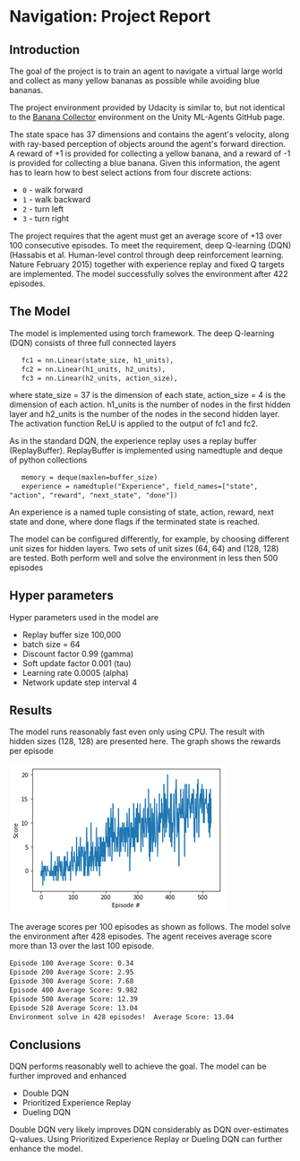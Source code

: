 # Navigation: Project Report


## Introduction

The goal of the project is to train an agent to navigate a virtual large world and collect as many yellow bananas as possible while avoiding blue bananas. 

The project environment provided by Udacity is similar to, but not identical to the [Banana Collector](https://github.com/Unity-Technologies/ml-agents/blob/master/docs/Learning-Environment-Examples.md#banana-collector) environment on the Unity ML-Agents GitHub page.

The state space has 37 dimensions and contains the agent's velocity, along with ray-based perception of objects around the agent's forward direction. A reward of +1 is provided for collecting a yellow banana, and a reward of -1 is provided for collecting a blue banana. Given this information, the agent has to learn how to best select actions from four discrete actions:

- `0` - walk forward
- `1` - walk backward
- `2` - turn left
- `3` - turn right

The project requires that the agent must get an average score of +13 over 100 consecutive episodes. To meet the requirement, deep Q-learning (DQN) (Hassabis et al. Human-level control through deep reinforcement learning. Nature February 2015) together with experience replay and fixed Q targets are implemented. The model successfully solves the environment after 422 episodes.

## The Model

The model is implemented using torch framework.  The deep Q-learning (DQN) consists of three full connected layers

```
   fc1 = nn.Linear(state_size, h1_units),
   fc2 = nn.Linear(h1_units, h2_units),
   fc3 = nn.Linear(h2_units, action_size),
```
where state_size = 37 is the dimension of each state, action_size = 4 is the dimension of each action. h1_units is the number of nodes in the first hidden layer and h2_units is the number of the nodes in the second hidden layer. The activation function ReLU is applied to the output of fc1 and fc2. 

As in the standard DQN, the experience replay uses a replay buffer (ReplayBuffer). ReplayBuffer is implemented using namedtuple and deque of python collections

```
   memory = deque(maxlen=buffer_size) 
   experience = namedtuple("Experience", field_names=["state", "action", "reward", "next_state", "done"])
```
An experience is a named tuple consisting of state, action, reward, next state and done, where done flags if the terminated state is reached. 

The model can be configured differently, for example,  by choosing different unit sizes for hidden layers. Two sets of unit sizes (64, 64) and (128, 128) are tested. Both perform well and solve the environment in less then 500 episodes

## Hyper parameters

Hyper parameters used in the model are 

* Replay buffer size 100,000 
* batch size = 64
* Discount factor 0.99 (gamma)
* Soft update factor 0.001 (tau)
* Learning rate 0.0005 (alpha)
* Network update step interval 4

## Results
The model runs reasonably fast even only using CPU. The result with hidden sizes (128, 128) are presented here. The graph shows the rewards per episode 

![scores](scores.png)

The average scores per 100 episodes as shown as follows. The model solve the environment after 428 episodes. The agent receives average score more than 13 over the last 100 episode.  

```
Episode 100	Average Score: 0.34
Episode 200	Average Score: 2.95
Episode 300	Average Score: 7.68
Episode 400	Average Score: 9.982
Episode 500	Average Score: 12.39
Episode 528	Average Score: 13.04
Environment solve in 428 episodes!	Average Score: 13.04
```

## Conclusions

DQN performs reasonably well to achieve the goal. The model can be further improved and enhanced 

* Double DQN
* Prioritized Experience Replay
* Dueling DQN

Double DQN very likely improves DQN considerably as DQN over-estimates Q-values. Using Prioritized Experience Replay or Dueling DQN can further enhance the model. 




